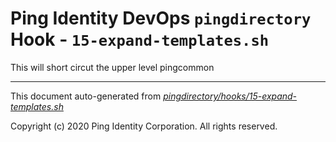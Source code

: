 
# Ping Identity DevOps `pingdirectory` Hook - `15-expand-templates.sh`
This will short circut the upper level pingcommon


---
This document auto-generated from _[pingdirectory/hooks/15-expand-templates.sh](https://github.com/pingidentity/pingidentity-docker-builds/blob/master/pingdirectory/hooks/15-expand-templates.sh)_

Copyright (c)  2020 Ping Identity Corporation. All rights reserved.
